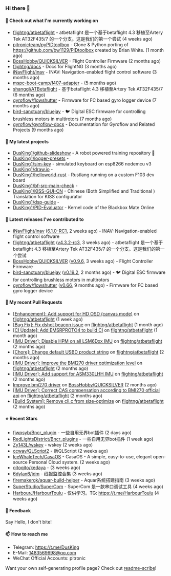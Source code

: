 ### Hi there 👋

#### 👷 Check out what I'm currently working on

- [flightng/atbetaflight](https://github.com/flightng/atbetaflight) - atbetaflight 是一个基于betaflight 4.3  移植至Artery Tek AT32F435/7 的一个分支。这是我们的第一个尝试 (4 weeks ago)
- [pitronicteam/pyPIDtoolbox](https://github.com/pitronicteam/pyPIDtoolbox) - Clone &amp; Python porting of https://github.com/bw1129/PIDtoolbox created by Brian White. (1 month ago)
- [BossHobby/QUICKSILVER](https://github.com/BossHobby/QUICKSILVER) - Flight Controller Firmware (2 months ago)
- [flightng/docs](https://github.com/flightng/docs) - Docs for FlightNG (3 months ago)
- [iNavFlight/inav](https://github.com/iNavFlight/inav) - INAV: Navigation-enabled flight control software (3 months ago)
- [mspc-boot-camp/f407-adapter](https://github.com/mspc-boot-camp/f407-adapter) -  (5 months ago)
- [shanggl/ATBetaflight](https://github.com/shanggl/ATBetaflight) - 基于betaflight 4.3  移植至Artery Tek AT32F435/7 (6 months ago)
- [gyroflow/flowshutter](https://github.com/gyroflow/flowshutter) - Firmware for FC based gyro logger device (7 months ago)
- [bird-sanctuary/bluejay](https://github.com/bird-sanctuary/bluejay) - :bird: Digital ESC firmware for controlling brushless motors in multirotors (7 months ago)
- [gyroflow/gyroflow-docs](https://github.com/gyroflow/gyroflow-docs) - Documentation for Gyroflow and Related Projects (9 months ago)

#### 🌱 My latest projects

- [DusKing1/github-slideshow](https://github.com/DusKing1/github-slideshow) - A robot powered training repository :robot:
- [DusKing1/logger-presets](https://github.com/DusKing1/logger-presets) - 
- [DusKing1/sim-key](https://github.com/DusKing1/sim-key) - simulated keyboard on esp8266 nodemcu v3
- [DusKing1/draw.io](https://github.com/DusKing1/draw.io) - 
- [DusKing1/helloworld-rust](https://github.com/DusKing1/helloworld-rust) - Rustlang running on a custom F103 dev board
- [DusKing1/bf-src-main-check](https://github.com/DusKing1/bf-src-main-check) - 
- [DusKing1/KISS-GUI-CN](https://github.com/DusKing1/KISS-GUI-CN) - Chinese (Both Simplified and Traditional ) Translation for KISS configurator
- [DusKing1/dsp-guide](https://github.com/DusKing1/dsp-guide) - 
- [DusKing1/PID-Evaluator](https://github.com/DusKing1/PID-Evaluator) - Kernel code of the Blackbox Mate Online

#### 🔭 Latest releases I've contributed to

- [iNavFlight/inav](https://github.com/iNavFlight/inav) ([6.1.0-RC1](https://github.com/iNavFlight/inav/releases/tag/6.1.0-RC1), 2 weeks ago) - INAV: Navigation-enabled flight control software
- [flightng/atbetaflight](https://github.com/flightng/atbetaflight) ([v4.3.2-rc3](https://github.com/flightng/atbetaflight/releases/tag/v4.3.2-rc3), 3 weeks ago) - atbetaflight 是一个基于betaflight 4.3  移植至Artery Tek AT32F435/7 的一个分支。这是我们的第一个尝试
- [BossHobby/QUICKSILVER](https://github.com/BossHobby/QUICKSILVER) ([v0.9.6](https://github.com/BossHobby/QUICKSILVER/releases/tag/v0.9.6), 3 weeks ago) - Flight Controller Firmware
- [bird-sanctuary/bluejay](https://github.com/bird-sanctuary/bluejay) ([v0.19.2](https://github.com/bird-sanctuary/bluejay/releases/tag/v0.19.2), 2 months ago) - :bird: Digital ESC firmware for controlling brushless motors in multirotors
- [gyroflow/flowshutter](https://github.com/gyroflow/flowshutter) ([v0.66](https://github.com/gyroflow/flowshutter/releases/tag/v0.66), 9 months ago) - Firmware for FC based gyro logger device

#### 🔨 My recent Pull Requests

- [[Enhancement]: Add support for HD OSD (canvas mode)](https://github.com/flightng/atbetaflight/pull/54) on [flightng/atbetaflight](https://github.com/flightng/atbetaflight) (1 week ago)
- [[Bug Fix]: Fix dshot beacon issue](https://github.com/flightng/atbetaflight/pull/46) on [flightng/atbetaflight](https://github.com/flightng/atbetaflight) (1 month ago)
- [[CI Update]: Add EMSRPROTO4 to build CI](https://github.com/flightng/atbetaflight/pull/44) on [flightng/atbetaflight](https://github.com/flightng/atbetaflight) (1 month ago)
- [[IMU Driver]: Disable HPM on all LSM6Dxx IMU](https://github.com/flightng/atbetaflight/pull/40) on [flightng/atbetaflight](https://github.com/flightng/atbetaflight) (2 months ago)
- [[Chore]: Change default USBD product string](https://github.com/flightng/atbetaflight/pull/39) on [flightng/atbetaflight](https://github.com/flightng/atbetaflight) (2 months ago)
- [[IMU Driver]: Improve the BMI270 driver optimization level](https://github.com/flightng/atbetaflight/pull/37) on [flightng/atbetaflight](https://github.com/flightng/atbetaflight) (2 months ago)
- [[IMU Driver]: Add support for ASM330LHH IMU](https://github.com/flightng/atbetaflight/pull/35) on [flightng/atbetaflight](https://github.com/flightng/atbetaflight) (2 months ago)
- [Improve bmi270 driver](https://github.com/BossHobby/QUICKSILVER/pull/90) on [BossHobby/QUICKSILVER](https://github.com/BossHobby/QUICKSILVER) (2 months ago)
- [[IMU Driver]: Correct CAS compensation according to BMI270 official api](https://github.com/flightng/atbetaflight/pull/34) on [flightng/atbetaflight](https://github.com/flightng/atbetaflight) (2 months ago)
- [[Build System]: Remove cli.c from size-optimize](https://github.com/flightng/atbetaflight/pull/33) on [flightng/atbetaflight](https://github.com/flightng/atbetaflight) (2 months ago)

#### ⭐ Recent Stars

- [fjwpsyb/Bncr_plugin](https://github.com/fjwpsyb/Bncr_plugin) - 一些自用无界bot插件 (2 days ago)
- [RedLightsDistrict/Bncr_plugins](https://github.com/RedLightsDistrict/Bncr_plugins) - 一些自用无界bot插件 (1 week ago)
- [Zy143L/wskey](https://github.com/Zy143L/wskey) - wskey (2 weeks ago)
- [ccwav/QLScript2](https://github.com/ccwav/QLScript2) - 新QLScript (2 weeks ago)
- [IceWhaleTech/CasaOS](https://github.com/IceWhaleTech/CasaOS) - CasaOS - A simple, easy-to-use, elegant open-source Personal Cloud system. (2 weeks ago)
- [qitoqito/kedaya](https://github.com/qitoqito/kedaya) -  (3 weeks ago)
- [6dylan6/jdm](https://github.com/6dylan6/jdm) - 线报监控合集 (3 weeks ago)
- [firemakergk/aquar-build-helper](https://github.com/firemakergk/aquar-build-helper) - Aquar系统搭建指南 (3 weeks ago)
- [SuperStudio/SuperCom](https://github.com/SuperStudio/SuperCom) - SuperCom 是一款串口调试工具 (4 weeks ago)
- [HarbourJ/HarbourToulu](https://github.com/HarbourJ/HarbourToulu) - 仅供学习。TG: https://t.me/HarbourToulu (4 weeks ago)

#### 💬 Feedback

Say Hello, I don't bite!

#### 📫 How to reach me

- Telegram: https://t.me/DusKing
- E-Mail: 1483569698@qq.com
- WeChat Official Accounts: pitronic

Want your own self-generating profile page? Check out [readme-scribe](https://github.com/muesli/readme-scribe)!
